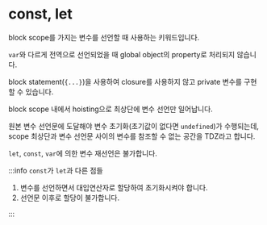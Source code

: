# const, let

block scope를 가지는 변수를 선언할 때 사용하는 키워드입니다.

`var`와 다르게 전역으로 선언되었을 때 global object의 property로 처리되지 않습니다.

block statement(`{...}`)을 사용하여 closure를 사용하지 않고 private 변수를 구현할 수 있습니다.

block scope 내에서 hoisting으로 최상단에 변수 선언만 일어납니다.

원본 변수 선언문에 도달해야 변수 초기화(초기값이 없다면 `undefined`)가 수행되는데, scope 최상단과 변수 선언문 사이의 변수를 참조할 수 없는 공간을 TDZ라고 합니다.

`let`, `const`, `var`에 의한 변수 재선언은 불가합니다.

:::info `const`가 `let`과 다른 점들

1. 변수를 선언하면서 대입연산자로 할당하여 초기화시켜야 합니다.
2. 선언문 이후로 할당이 불가합니다.

:::
